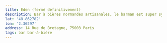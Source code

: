 ```yaml
---
title: Eden (fermé définitivement)
description: Bar à bières normandes artisanales, le barman est super sympa ! On peut commander les pizzas d’en face tout en restant au bar 👌🏻.
lat: '48.862782'
lon: '2.36297'
address: 14 Rue de Bretagne, 75003 Paris
tags: bar bar-à-bière
---
```

